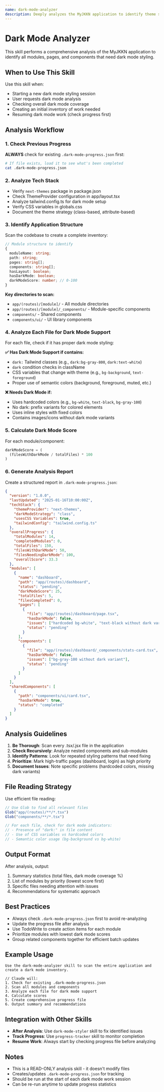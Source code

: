 ```yaml
---
name: dark-mode-analyzer
description: Deeply analyzes the MyJKKN application to identify theme setup, tech stack, modules, pages, and components. Creates a comprehensive inventory of all files that need dark mode styling and checks which already have proper dark mode support. This skill should be used proactively when starting dark mode work or when asked to analyze the application's dark mode status.
---
```


# Dark Mode Analyzer

This skill performs a comprehensive analysis of the MyJKKN application to identify all modules, pages, and components that need dark mode styling.

## When to Use This Skill

Use this skill when:
- Starting a new dark mode styling session
- User requests dark mode analysis
- Checking overall dark mode coverage
- Creating an initial inventory of work needed
- Resuming dark mode work (check progress first)

## Analysis Workflow

### 1. Check Previous Progress
**ALWAYS** check for existing `.dark-mode-progress.json` first:
```bash
# If file exists, load it to see what's been completed
cat .dark-mode-progress.json
```

### 2. Analyze Tech Stack
- Verify `next-themes` package in package.json
- Check ThemeProvider configuration in app/layout.tsx
- Analyze tailwind.config.ts for dark mode setup
- Verify CSS variables in globals.css
- Document the theme strategy (class-based, attribute-based)

### 3. Identify Application Structure
Scan the codebase to create a complete inventory:

```typescript
// Module structure to identify
{
  moduleName: string;
  path: string;
  pages: string[];
  components: string[];
  hasLayout: boolean;
  hasDarkMode: boolean;
  darkModeScore: number; // 0-100
}
```

**Key directories to scan:**
- `app/(routes)/[module]/` - All module directories
- `app/(routes)/[module]/_components/` - Module-specific components
- `components/` - Shared components
- `components/ui/` - UI library components

### 4. Analyze Each File for Dark Mode Support

For each file, check if it has proper dark mode styling:

**✅ Has Dark Mode Support if contains:**
- `dark:` Tailwind classes (e.g., `dark:bg-gray-800`, `dark:text-white`)
- `dark` condition checks in className
- CSS variables that change with theme (e.g., `bg-background`, `text-foreground`)
- Proper use of semantic colors (background, foreground, muted, etc.)

**❌ Needs Dark Mode if:**
- Uses hardcoded colors (e.g., `bg-white`, `text-black`, `bg-gray-100`)
- No dark: prefix variants for colored elements
- Uses inline styles with fixed colors
- Contains images/icons without dark mode variants

### 5. Calculate Dark Mode Score

For each module/component:
```typescript
darkModeScore = (
  (filesWithDarkMode / totalFiles) * 100
)
```

### 6. Generate Analysis Report

Create a structured report in `.dark-mode-progress.json`:

```json
{
  "version": "1.0.0",
  "lastUpdated": "2025-01-16T10:00:00Z",
  "techStack": {
    "themeProvider": "next-themes",
    "darkModeStrategy": "class",
    "usesCSS Variables": true,
    "tailwindConfig": "tailwind.config.ts"
  },
  "overallProgress": {
    "totalModules": 14,
    "completedModules": 0,
    "totalFiles": 150,
    "filesWithDarkMode": 50,
    "filesNeedingDarkMode": 100,
    "overallScore": 33.3
  },
  "modules": [
    {
      "name": "dashboard",
      "path": "app/(routes)/dashboard",
      "status": "pending",
      "darkModeScore": 25,
      "totalFiles": 5,
      "filesCompleted": 0,
      "pages": [
        {
          "file": "app/(routes)/dashboard/page.tsx",
          "hasDarkMode": false,
          "issues": ["hardcoded bg-white", "text-black without dark variant"],
          "status": "pending"
        }
      ],
      "components": [
        {
          "file": "app/(routes)/dashboard/_components/stats-card.tsx",
          "hasDarkMode": false,
          "issues": ["bg-gray-100 without dark variant"],
          "status": "pending"
        }
      ]
    }
  ],
  "sharedComponents": [
    {
      "path": "components/ui/card.tsx",
      "hasDarkMode": true,
      "status": "completed"
    }
  ]
}
```

## Analysis Guidelines

1. **Be Thorough**: Scan every .tsx/.jsx file in the application
2. **Check Recursively**: Analyze nested components and sub-modules
3. **Identify Patterns**: Look for repeated styling patterns that need fixing
4. **Prioritize**: Mark high-traffic pages (dashboard, login) as high priority
5. **Document Issues**: Note specific problems (hardcoded colors, missing dark variants)

## File Reading Strategy

Use efficient file reading:
```typescript
// Use Glob to find all relevant files
Glob("app/(routes)/**/*.tsx")
Glob("components/**/*.tsx")

// For each file, check for dark mode indicators:
// - Presence of "dark:" in file content
// - Use of CSS variables vs hardcoded colors
// - Semantic color usage (bg-background vs bg-white)
```

## Output Format

After analysis, output:
1. Summary statistics (total files, dark mode coverage %)
2. List of modules by priority (lowest score first)
3. Specific files needing attention with issues
4. Recommendations for systematic approach

## Best Practices

- Always check `.dark-mode-progress.json` first to avoid re-analyzing
- Update the progress file after analysis
- Use TodoWrite to create action items for each module
- Prioritize modules with lowest dark mode scores
- Group related components together for efficient batch updates

## Example Usage

```
Use the dark-mode-analyzer skill to scan the entire application and create a dark mode inventory.

// Claude will:
1. Check for existing .dark-mode-progress.json
2. Scan all modules and components
3. Analyze each file for dark mode support
4. Calculate scores
5. Create comprehensive progress file
6. Output summary and recommendations
```

## Integration with Other Skills

- **After Analysis**: Use `dark-mode-styler` skill to fix identified issues
- **Track Progress**: Use `progress-tracker` skill to monitor completion
- **Resume Work**: Always start by checking progress file before analyzing

## Notes

- This is a READ-ONLY analysis skill - it doesn't modify files
- Creates/updates `.dark-mode-progress.json` for tracking
- Should be run at the start of each dark mode work session
- Can be re-run anytime to update progress statistics
